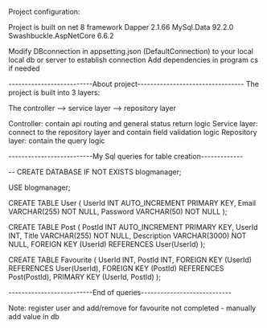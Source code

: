 Project configuration:

Project is built on net 8 framework
Dapper 2.1.66
MySql.Data 92.2.0 
Swashbuckle.AspNetCore 6.6.2

Modify DBconnection in appsetting.json (DefaultConnection) to your local local db or server to establish connection
Add dependencies in program cs if needed

--------------------------About project---------------------------------
The project is built into 3 layers:

The controller --> service layer --> repository layer

Controller: contain api routing and general status return logic
Service layer: connect to the repository layer and contain  field validation logic
Repository layer: contain the query logic


--------------------------My Sql queries for table creation-------------

-- CREATE DATABASE IF NOT EXISTS blogmanager;

USE blogmanager;

CREATE TABLE User (
    UserId INT AUTO_INCREMENT PRIMARY KEY,
    Email VARCHAR(255) NOT NULL,
    Password VARCHAR(50) NOT NULL
);

CREATE TABLE Post (
    PostId INT AUTO_INCREMENT PRIMARY KEY,
    UserId INT,
    Title VARCHAR(255) NOT NULL,
    Description VARCHAR(3000) NOT NULL,
    FOREIGN KEY (UserId) REFERENCES User(UserId)
);

CREATE TABLE Favourite (
    UserId INT,
    PostId INT,
    FOREIGN KEY (UserId) REFERENCES User(UserId),
    FOREIGN KEY (PostId) REFERENCES Post(PostId),
    PRIMARY KEY (UserId, PostId)
);

--------------------------End of queries----------------------------

Note: register user and add/remove for favourite not completed - manually add value in db